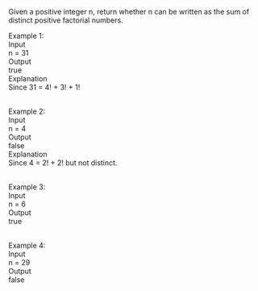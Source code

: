 Given a positive integer n, return whether n can be written as the sum of distinct positive factorial numbers.

Example 1: <br>
Input <br>
n = 31 <br>
Output <br>
true <br>
Explanation <br>
Since 31 = 4! + 3! + 1! <br><br>

Example 2: <br>
Input <br> 
n = 4 <br> 
Output <br> 
false <br> 
Explanation <br> 
Since 4 = 2! + 2! but not distinct. <br>  <br> 

Example 3: <br> 
Input <br> 
n = 6 <br> 
Output <br> 
true <br>  <br> 

Example 4: <br> 
Input <br> 
n = 29 <br> 
Output <br> 
false
